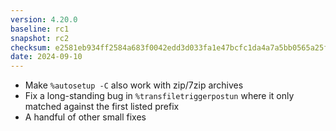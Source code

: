 ```yaml
---
version: 4.20.0
baseline: rc1
snapshot: rc2
checksum: e2581eb934ff2584a683f0042edd3d033fa1e47bcfc1da4a7a5bb0565a25f5d6
date: 2024-09-10
---
```


* Make `%autosetup -C` also work with zip/7zip archives
* Fix a long-standing bug in `%transfiletriggerpostun` where it only matched
  against the first listed prefix
* A handful of other small fixes
